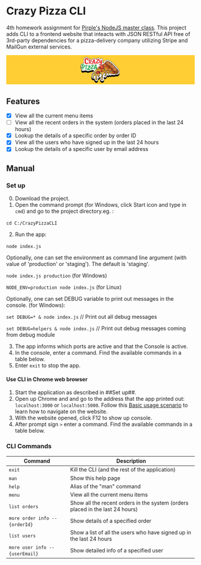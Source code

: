 # Crazy Pizza CLI
4th homework assignment for [Pirple's NodeJS master class](https://pirple.thinkific.com/courses/the-nodejs-master-class).
This project adds CLI to a frontend website that inteacts with JSON RESTful API free of 3rd-party dependencies for a pizza-delivery company utilizing Stripe and MailGun external services.

![Logo](https://github.com/marta-krzyk-dev/CrazyPizzaAPI/blob/master/logo_small.jpg?raw=true)

## Features
- [x] View all the current menu items
- [ ] View all the recent orders in the system (orders placed in the last 24 hours)
- [x] Lookup the details of a specific order by order ID
- [x] View all the users who have signed up in the last 24 hours
- [x] Lookup the details of a specific user by email address

## Manual

### Set up
0. Download the project.
1. Open the command prompt (for Windows, click Start icon and type in `cmd`) and go to the project directory.eg. :

`cd C:/CrazyPizzaCLI`

2. Run the app:

`node index.js`

Optionally, one can set the environment as command line argument (with value of 'production' or 'staging'). The default is 'staging'.

`node index.js production` (for Windows)

`NODE_ENV=production node index.js` (for Linux)

Optionally, one can set DEBUG variable to print out messages in the console. (for Windows):

`set DEBUG=* & node index.js` // Print out all debug messages

`set DEBUG=helpers & node index.js` // Print out debug messages coming from debug module

3. The app informs which ports are active and that the Console is active.
4. In the console, enter a command. Find the available commands in a table below.
5. Enter `exit` to stop the app.

#### Use CLI in Chrome web browser

1. Start the application as described in ##Set up##.
2. Open up Chrome and and go to the address that the app printed out: `localhost:3000` or `localhost:5000`. Follow this [Basic usage scenario](https://github.com/marta-krzyk-dev/CrazyPizzaGUI/wiki#basic-usage-scenario) to learn how to navigate on the website.
2. With the website opened, click F12 to show up console.
3. After prompt sign `>` enter a command. Find the available commands in a table below.

### CLI Commands

|Command|Description|
|-------|-----------|
|`exit`| Kill the CLI (and the rest of the application) |
|`man`| Show this help page |
|`help`| Alias of the "man" command |
|`menu`| View all the current menu items |
|`list orders`| Show all the recent orders in the system (orders placed in the last 24 hours) |
|`more order info --{orderId}`| Show details of a specified order |
|`list users`| Show a list of all the users who have signed up in the last 24 hours |
|`more user info --{userEmail}`| Show detailed info of a specified user |

